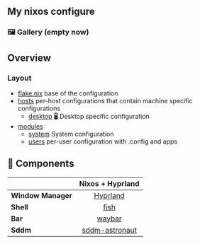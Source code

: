 ## My nixos configure

### 🖼️ Gallery (empty now)


## Overview

### Layout

- [flake.nix](flake.nix) base of the configuration
- [hosts](hosts) per-host configurations that contain machine specific configurations
  - [desktop](hosts/desktop/) 🖥️ Desktop specific configuration
- [modules](modules)
  - [system](modules/system/) System configuration
  - [users](modules/users/) per-user configuration with .config and apps

## 📓 Components
|                             | Nixos + Hyprland     |
| --------------------------- | :--------------------:
| **Window Manager**          | [Hyprland](Hyprland) |
| **Shell**                   | [fish](fish)         |
| **Bar**                     | [waybar](waybar)     |
| **Sddm**                    | [sddm-astronaut](sddm-astronaut)     |
